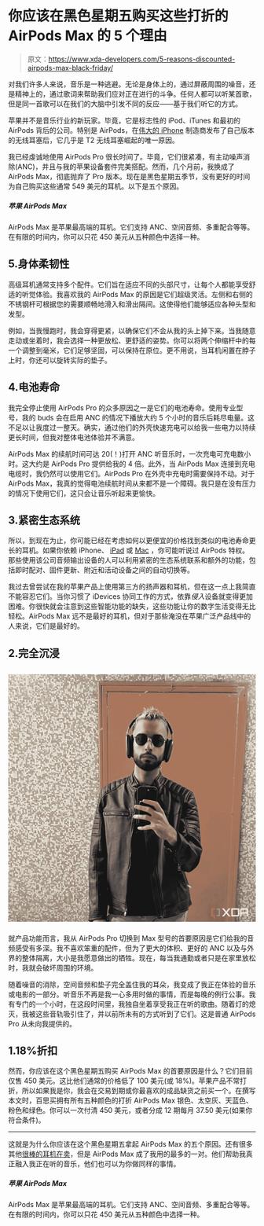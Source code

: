 # 你应该在黑色星期五购买这些打折的 AirPods Max 的 5 个理由

> 原文：<https://www.xda-developers.com/5-reasons-discounted-airpods-max-black-friday/>

对我们许多人来说，音乐是一种逃避。无论是身体上的，通过屏蔽周围的噪音，还是精神上的，通过歌词来帮助我们应对正在进行的斗争。任何人都可以听某首歌，但是同一首歌可以在我们的大脑中引发不同的反应——基于我们听它的方式。

苹果并不是音乐行业的新玩家。毕竟，它是标志性的 iPod、iTunes 和最初的 AirPods 背后的公司。特别是 AirPods，在[伟大的 iPhone](https://www.xda-developers.com/best-iphone) 制造商发布了自己版本的无线耳塞后，它几乎是 T2 无线耳塞崛起的唯一原因。

我已经虔诚地使用 AirPods Pro 很长时间了。毕竟，它们很紧凑，有主动噪声消除(ANC)，并且与我的苹果设备套件完美搭配。然而，几个月前，我换成了 AirPods Max，彻底抛弃了 Pro 版本。现在是黑色星期五季节，没有更好的时间为自己购买这些通常 549 美元的耳机。以下是五个原因。

##### 苹果 AirPods Max

AirPods Max 是苹果最高端的耳机。它们支持 ANC、空间音频、多重配合等等。在有限的时间内，你可以只花 450 美元从五种颜色中选择一种。

## 5.身体柔韧性

高级耳机通常支持多个配件。它们旨在适应不同的头部尺寸，让每个人都能享受舒适的听觉体验。我喜欢我的 AirPods Max 的原因是它们超级灵活。左侧和右侧的不锈钢杆可根据您的需要顺畅地滑入和滑出隔间。这使得他们能够适应各种头型和发型。

例如，当我慢跑时，我会穿得更紧，以确保它们不会从我的头上掉下来。当我随意走动或坐着时，我会选择一种更放松、更舒适的姿势。你可以将两个伸缩杆中的每一个调整到毫米，它们足够坚固，可以保持在原位。更不用说，当耳机闲置在脖子上时，你还可以旋转实际的垫子。

## 4.电池寿命

我完全停止使用 AirPods Pro 的众多原因之一是它们的电池寿命。使用专业型号，我的 buds 会在启用 ANC 的情况下播放大约 5 个小时的音乐后耗尽电量。这不足以让我度过一整天。确实，通过他们的外壳快速充电可以给我一些电力以持续更长时间，但我对整体电池体验并不满意。

AirPods Max 的续航时间可达 20(！)打开 ANC 听音乐时，一次充电可充电数小时。这大约是 AirPods Pro 提供给我的 4 倍。此外，当 AirPods Max 连接到充电电缆时，我仍然可以使用它们。AirPods Pro 在外壳中充电时需要保持不动。对于 AirPods Max，我真的觉得电池续航时间从来都不是一个障碍。我只是在没有压力的情况下使用它们，这只会让音乐听起来更愉快。

## 3.紧密生态系统

所以，到现在为止，你可能已经在考虑如何以更便宜的价格找到类似的电池寿命更长的耳机。如果你依赖 iPhone、 [iPad](http://xda-developers.com/best-ipad) 或 [Mac](http://xda-developers.com/best-macs) ，你可能听说过 AirPods 特权。那些使用该公司音频输出设备的人可以利用紧密的生态系统联系和额外的功能，包括即时配对、固件更新、附近和活动设备之间的自动切换等。

我过去曾尝试在我的苹果产品上使用第三方的扬声器和耳机，但在这一点上我简直不能容忍它们。当你习惯了 iDevices 协同工作的方式，依靠*侵入*设备就变得更加困难。你很快就会注意到这些智能功能的缺失，这些功能让你的数字生活变得无比轻松。AirPods Max 远不是最好的耳机，但对于那些淹没在苹果广泛产品线中的人来说，它们是最好的。

## 2.完全沉浸

## ![Mahmoud Itani wearing Apple AirPods Max 1-1](img/edce736eb1f3a033ff65f3fb9ced8c27.png)

就产品功能而言，我从 AirPods Pro 切换到 Max 型号的首要原因是它们给我的音频感受有多深。我不喜欢笨重的配件，但为了更大的体积、更好的 ANC 以及与外界的整体隔离，大小是我愿意做出的牺牲。现在，每当我通勤或者只是在家里放松时，我就会破坏周围的环境。

随着噪音的消除，空间音频和垫子完全盖住我的耳朵，我变成了我正在体验的音乐或电影的一部分。听音乐不再是我一心多用时做的事情，而是每晚的例行公事。我有专门的一个小时，在这段时间里，我独自坐着享受我正在听的歌曲。随着灯的熄灭，我被这些音轨吸引住了，并以前所未有的方式听到了它们。这是普通 AirPods Pro 从未向我提供的。

## 1.18%折扣

然而，你应该在这个黑色星期五购买 AirPods Max 的首要原因是什么？它们目前仅售 450 美元。这比他们通常的价格低了 100 美元(或 18%)。苹果产品不常打折，所以如果我是你，我会在交易到期或你最喜欢的成品缺货之前买一个。在撰写本文时，百思买拥有所有五种颜色的打折 AirPods Max 银色、太空灰、天蓝色、粉色和绿色。你可以一次付清 450 美元，或者分成 12 期每月 37.50 美元(如果你符合条件)。

* * *

这就是为什么你应该在这个黑色星期五拿起 AirPods Max 的五个原因。还有很多其他[很棒的耳机在卖](https://www.xda-developers.com/black-friday/)，但是 AirPods Max 成了我用的最多的一对。他们帮助我真正融入我正在听的音乐，他们也可以为你做同样的事情。

##### 苹果 AirPods Max

AirPods Max 是苹果最高端的耳机。它们支持 ANC、空间音频、多重配合等等。在有限的时间内，你可以只花 450 美元从五种颜色中选择一种。